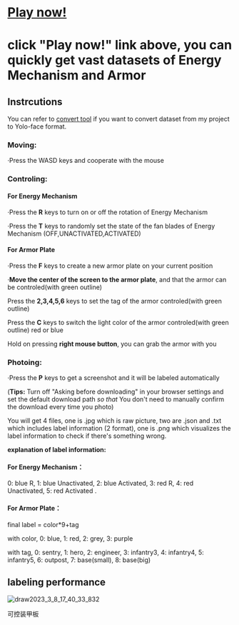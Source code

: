 # [Play now!](https://spphire.github.io/RM-labeling-tool/)

# click "Play now!" link above, you can quickly get vast datasets of Energy Mechanism and Armor

## Instrcutions

You can refer to [convert tool](https://github.com/HDUExia/RoboMaster-Season-2023-Rune-s-labels-Transforming-Tool) if you want to convert dataset from my project to Yolo-face format.

### Moving:

·Press the WASD keys and cooperate with the mouse

### Controling:

#### For Energy Mechanism

·Press the **R** keys to turn on or off the rotation of Energy Mechanism

·Press the **T** keys to randomly set the state of the fan blades of Energy Mechanism (OFF,UNACTIVATED,ACTIVATED)

#### For Armor Plate

·Press the **F** keys to create a new armor plate on your current position

·**Move the center of the screen to the armor plate**, and that the armor can be controled(with green outline)
 
 Press the **2,3,4,5,6** keys to set the tag of the armor controled(with green outline)

 Press the **C** keys to switch the light color of the armor controled(with green outline) red or blue

 Hold on pressing **right mouse button**, you can grab the armor with you

### Photoing:

·Press the **P** keys to get a screenshot and it will be labeled automatically

(**Tips:** Turn off "Asking before downloading" in your browser settings and set the default download path *so that* You don't need to manually confirm the download every time you photo)

You will get 4 files, one is .jpg which is raw picture, two are .json and .txt which includes label information (2 format), one is .png which visualizes the label information to check if there's something wrong.

**explanation of label information:**

#### For Energy Mechanism：

0: blue R, 1: blue Unactivated, 2: blue Activated, 3: red R, 4: red Unactivated, 5: red Activated .

#### For Armor Plate：

final label = color*9+tag

with color, 0: blue, 1: red, 2: grey, 3: purple

with tag, 0: sentry, 1: hero, 2: engineer, 3: infantry3, 4: infantry4, 5: infantry5, 6: outpost, 7: base(small), 8: base(big)

## labeling performance

![draw2023_3_8_17_40_33_832](https://user-images.githubusercontent.com/56157591/223679161-afcae665-30b0-40bf-9553-21adc28698b2.png)

可控装甲板